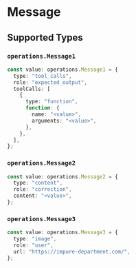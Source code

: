 # Message


## Supported Types

### `operations.Message1`

```typescript
const value: operations.Message1 = {
  type: "tool_calls",
  role: "expected_output",
  toolCalls: [
    {
      type: "function",
      function: {
        name: "<value>",
        arguments: "<value>",
      },
    },
  ],
};
```

### `operations.Message2`

```typescript
const value: operations.Message2 = {
  type: "content",
  role: "correction",
  content: "<value>",
};
```

### `operations.Message3`

```typescript
const value: operations.Message3 = {
  type: "image",
  role: "user",
  url: "https://impure-department.com/",
};
```

